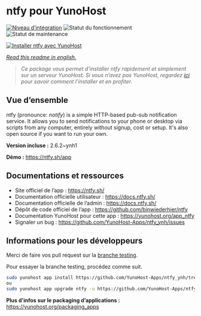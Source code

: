 <!--
N.B.: This README was automatically generated by https://github.com/YunoHost/apps/tree/master/tools/README-generator
It shall NOT be edited by hand.
-->

# ntfy pour YunoHost

[![Niveau d’intégration](https://dash.yunohost.org/integration/ntfy.svg)](https://dash.yunohost.org/appci/app/ntfy) ![Statut du fonctionnement](https://ci-apps.yunohost.org/ci/badges/ntfy.status.svg) ![Statut de maintenance](https://ci-apps.yunohost.org/ci/badges/ntfy.maintain.svg)

[![Installer ntfy avec YunoHost](https://install-app.yunohost.org/install-with-yunohost.svg)](https://install-app.yunohost.org/?app=ntfy)

*[Read this readme in english.](./README.md)*

> *Ce package vous permet d’installer ntfy rapidement et simplement sur un serveur YunoHost.
Si vous n’avez pas YunoHost, regardez [ici](https://yunohost.org/#/install) pour savoir comment l’installer et en profiter.*

## Vue d’ensemble

ntfy (pronounce: *notify*) is a simple HTTP-based pub-sub notification service. It allows you to send notifications to your phone or desktop via scripts from any computer, entirely without signup, cost or setup. It's also open source if you want to run your own.


**Version incluse :** 2.6.2~ynh1

**Démo :** https://ntfy.sh/app
## Documentations et ressources

* Site officiel de l’app : <https://ntfy.sh/>
* Documentation officielle utilisateur : <https://docs.ntfy.sh/>
* Documentation officielle de l’admin : <https://docs.ntfy.sh/>
* Dépôt de code officiel de l’app : <https://github.com/binwiederhier/ntfy>
* Documentation YunoHost pour cette app : <https://yunohost.org/app_ntfy>
* Signaler un bug : <https://github.com/YunoHost-Apps/ntfy_ynh/issues>

## Informations pour les développeurs

Merci de faire vos pull request sur la [branche testing](https://github.com/YunoHost-Apps/ntfy_ynh/tree/testing).

Pour essayer la branche testing, procédez comme suit.

``` bash
sudo yunohost app install https://github.com/YunoHost-Apps/ntfy_ynh/tree/testing --debug
ou
sudo yunohost app upgrade ntfy -u https://github.com/YunoHost-Apps/ntfy_ynh/tree/testing --debug
```

**Plus d’infos sur le packaging d’applications :** <https://yunohost.org/packaging_apps>